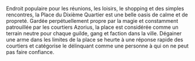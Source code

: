 Endroit populaire pour les réunions, les loisirs, le shopping et des simples rencontres, la Place du Dixième Quartier est une belle 
oasis de calme et de propreté. Gardée perpétuellement propre 
par la magie et constamment patrouillée par les courtiers Azorius, la place est considérée comme un terrain neutre pour chaque 
guilde, gang et faction dans la ville. Dégainer une arme 
dans les limites de la place se heurte à une réponse rapide des courtiers et catégorise le délinquant comme une personne à qui on ne peut pas faire confiance. 